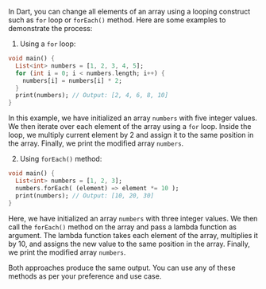 In Dart, you can change all elements of an array using a looping construct such as `for` loop or `forEach()` method. Here are some examples to demonstrate the process:

1. Using a `for` loop:

```dart
void main() {
  List<int> numbers = [1, 2, 3, 4, 5];
  for (int i = 0; i < numbers.length; i++) {
    numbers[i] = numbers[i] * 2;
  }
  print(numbers); // Output: [2, 4, 6, 8, 10]
}
```

In this example, we have initialized an array `numbers` with five integer values. We then iterate over each element of the array using a `for` loop. Inside the loop, we multiply current element by 2 and assign it to the same position in the array. Finally, we print the modified array `numbers`.

2. Using `forEach()` method:

```dart
void main() {
  List<int> numbers = [1, 2, 3];
  numbers.forEach( (element) => element *= 10 );
  print(numbers); // Output: [10, 20, 30]
}
```

Here, we have initialized an array `numbers` with three integer values. We then call the `forEach()` method on the array and pass a lambda function as argument. The lambda function takes each element of the array, multiplies it by 10, and assigns the new value to the same position in the array. Finally, we print the modified array `numbers`.

Both approaches produce the same output. You can use any of these methods as per your preference and use case.